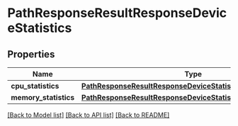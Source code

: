 # PathResponseResultResponseDeviceStatistics

## Properties
Name | Type | Description | Notes
------------ | ------------- | ------------- | -------------
**cpu_statistics** | [**PathResponseResultResponseDeviceStatisticsCpuStatistics**](PathResponseResultResponseDeviceStatisticsCpuStatistics.md) |  | [optional] 
**memory_statistics** | [**PathResponseResultResponseDeviceStatisticsMemoryStatistics**](PathResponseResultResponseDeviceStatisticsMemoryStatistics.md) |  | [optional] 

[[Back to Model list]](../README.md#documentation-for-models) [[Back to API list]](../README.md#documentation-for-api-endpoints) [[Back to README]](../README.md)


